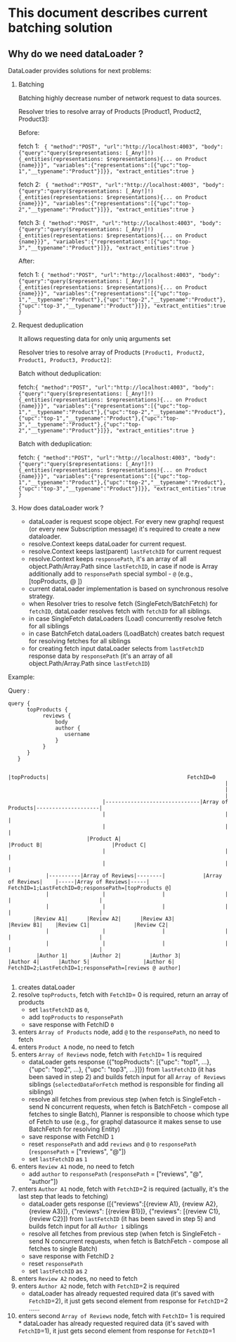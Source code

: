 # This document describes current batching solution

## Why do we need dataLoader ?

DataLoader provides solutions for next problems:

1. Batching 
   
    Batching highly decrease number of network request to data sources.
   
      Resolver tries to resolve array of Products [Product1, Product2, Product3]:
   
      Before:
   
   fetch 1: ```
     {
       "method":"POST",
       "url":"http://localhost:4003",
       "body":{"query":"query($representations: [_Any!]!){_entities(representations: $representations){... on Product {name}}}",
       "variables":{"representations":[{"upc":"top-1","__typename":"Product"}]}},
       "extract_entities":true
   }```
   
   fetch 2: ```
   {
      "method":"POST",
      "url":"http://localhost:4003",
      "body":{"query":"query($representations: [_Any!]!){_entities(representations: $representations){... on Product {name}}}",
      "variables":{"representations":[{"upc":"top-2","__typename":"Product"}]}},
      "extract_entities":true
      }```
   
      fetch 3: ```{
      "method":"POST",
      "url":"http://localhost:4003",
      "body":{"query":"query($representations: [_Any!]!){_entities(representations: $representations){... on Product {name}}}",
      "variables":{"representations":[{"upc":"top-3","__typename":"Product"}]}},
      "extract_entities":true
      }```
   
      After:
   
      fetch 1: ```{
      "method":"POST",
      "url":"http://localhost:4003",
      "body":{"query":"query($representations: [_Any!]!){_entities(representations: $representations){... on Product {name}}}",
      "variables":{"representations":[{"upc":"top-1","__typename":"Product"},{"upc":"top-2","__typename":"Product"},{"upc":"top-3","__typename":"Product"}]}},
      "extract_entities":true
      }```

2. Request deduplication
    
    It allows requesting data for only uniq arguments set 
   
    Resolver tries to resolve array of Products ```[Product1, Product2, Product1, Product3, Product2]```:
    
    Batch without deduplication:
   
      fetch:```{
         "method":"POST",
         "url":"http://localhost:4003",
         "body":{"query":"query($representations: [_Any!]!){_entities(representations: $representations){... on Product {name}}}",
         "variables":{"representations":[{"upc":"top-1","__typename":"Product"},{"upc":"top-2","__typename":"Product"},{"upc":"top-1","__typename":"Product"},{"upc":"top-3","__typename":"Product"},{"upc":"top-2","__typename":"Product"}]}},
         "extract_entities":true
      }```
   
      Batch with deduplication:
   
      fetch: ```{
      "method":"POST",
      "url":"http://localhost:4003",
      "body":{"query":"query($representations: [_Any!]!){_entities(representations: $representations){... on Product {name}}}",
      "variables":{"representations":[{"upc":"top-1","__typename":"Product"},{"upc":"top-2","__typename":"Product"},{"upc":"top-3","__typename":"Product"}]}},
      "extract_entities":true
      }```

2. How does dataLoader work ?
    - dataLoader is request scope object. For every new graphql request (or every new Subscription message) it's required to create a new dataloader.
    - resolve.Context keeps dataLoader for current request.
    - resolve.Context keeps last(parent) `lastFetchID` for current request
    - resolve.Context keeps `responsePath`, it's an array of all object.Path/Array.Path since `lastFetchID`, 
      in case if node is Array additionally add to `responsePath` special symbol - `@` (e.g., [topProducts, @ ])
    - current dataLoader implementation is based on synchronous resolve strategy.
    - when Resolver tries to resolve fetch (SingleFetch/BatchFetch) for `fetchID`, dataLoader resolves fetch with `fetchID` for all siblings.
    - in case SingleFetch dataLoaders (Load) concurrently resolve fetch for all siblings
    - in case BatchFetch dataLoaders (LoadBatch) creates batch request for resolving fetches for all siblings
    - for creating fetch input dataLoader selects from `lastFetchID` response data by `responsePath` (it's an array of all object.Path/Array.Path since `lastFetchID`)
   
Example: 

   Query :
   ```
   query { 
         topProducts { 
              reviews { 
                  body
                  author { 
                     username 
                  } 
              } 
         } 
      }
   ```

   
   
   ```
                                                                  |topProducts|                                            FetchID=0
                                                                        |
                                                                        |
                                                                        |    
                                 |------------------------------|Array of Products|--------------------|
                                 |                                      |                              |
                                 |                                      |                              |   
                            |Product A|                           |Product B|                      |Product C|                
                                 |                                      |                              |  
                                 |                                      |                              |    
               |----------|Array of Reviews|--------|            |Array of Reviews|    |-----|Array of Reviews|-----|      FetchID=1;LastFetchID=0;responsePath=[topProducts @]
               |                 |                  |                   |              |                            |  
               |                 |                  |                   |              |                            |
           |Review A1|      |Review A2|      |Review A3|             |Review B1|    |Review C1|              |Review C2|
               |                 |                  |                   |              |                            |
               |                 |                  |                   |              |                            |
            |Author 1|       |Author 2|         |Author 3|         |Author 4|      |Author 5|                 |Author 6|   FetchID=2;LastFetchID=1;responsePath=[reviews @ author]
   
   
   ```
   1. creates dataLoader
   2. resolve `topProducts`, fetch with `FetchID`= 0 is required, return an array of products
      * set `lastFetchID` as `0`, 
      * add `topProducts` to `responsePath`
      * save response with FetchID `0`
   3. enters `Array of Products` node, add `@` to the `responsePath`, no need to fetch
   4. enters `Product A` node, no need to fetch
   5. enters `Array of Reviews` node, fetch with `FetchID`= 1 is required
      * dataLoader gets response ({"topProducts": [{"upc": "top1", ...}, {"upc": "top2", ...}, {"upc": "top3", ...}]}) from `lastFetchID` (it has been saved in step 2) 
        and builds fetch input for all `Array of Reviews` siblings (`selectedDataForFetch` method is responsible for finding all siblings)
      * resolve all fetches from previous step (when fetch is SingleFetch - send N concurrent requests, when fetch is BatchFetch - compose all fetches to single Batch),
         Planner is responsible to choose which type of Fetch to use (e.g., for graphql datasource it makes sense to use BatchFetch for resolving Entity)
      * save response with FetchID `1`
      * reset `responsePath` and add `reviews` and `@` to `responsePath` (`responsePath` = ["reviews", "@"])
      * set `lastFetchID` as `1`
   6. enters `Review A1` node, no need to fetch
      * add `author` to `responsePath` (`responsePath` = ["reviews", "@", "author"])
   7. enters `Author A1` node, fetch with `FetchID`=2 is required (actually, it's the last step that leads to fetching)
      * dataLoader gets response ([{"reviews":[{review A1}, {review A2}, {review A3}]}, {"reviews": [{review B1}]}, {"reviews": [{review C1}, {review C2}]) from `lastFetchID` (it has been saved in step 5)
      and builds fetch input for all `Author 1` siblings
      * resolve all fetches from previous step (when fetch is SingleFetch - send N concurrent requests, when fetch is BatchFetch - compose all fetches to single Batch)
      * save response with FetchID `2`
      * reset `responsePath`
      * set `lastFetchID` as `2`
   8. enters `Review A2` nodes, no need to fetch 
   9. enters `Author A2` node, fetch with `FetchID`=2 is required
      * dataLoader has already requested required data (it's saved with `FetchID`=2), it just gets second element from response for `FetchID`=2
    ......
   10. enters second `Array of Reviews` node, fetch with `FetchID`= 1 is required
      * dataLoader has already requested required data (it's saved with `FetchID`=1), it just gets second element from response for `FetchID`=1
    